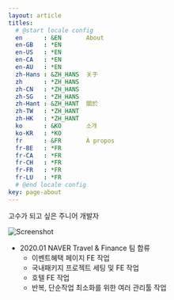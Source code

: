 ```yaml
---
layout: article
titles:
  # @start locale config
  en      : &EN       About
  en-GB   : *EN
  en-US   : *EN
  en-CA   : *EN
  en-AU   : *EN
  zh-Hans : &ZH_HANS  关于
  zh      : *ZH_HANS
  zh-CN   : *ZH_HANS
  zh-SG   : *ZH_HANS
  zh-Hant : &ZH_HANT  關於
  zh-TW   : *ZH_HANT
  zh-HK   : *ZH_HANT
  ko      : &KO       소개
  ko-KR   : *KO
  fr      : &FR       À propos
  fr-BE   : *FR
  fr-CA   : *FR
  fr-CH   : *FR
  fr-FR   : *FR
  fr-LU   : *FR
  # @end locale config
key: page-about
---
```


고수가 되고 싶은 주니어 개발자

![Screenshot](https://user-images.githubusercontent.com/27988544/132677929-5b94c01a-064e-4437-aec0-be13ab75c771.jpg)

- 2020.01 NAVER Travel & Finance 팀 합류
  - 이벤트혜택 페이지 FE 작업
  - 국내패키지 프로젝트 세팅 및 FE 작업
  - 호텔 FE 작업
  - 반복, 단순작업 최소화를 위한 여러 관리툴 작업